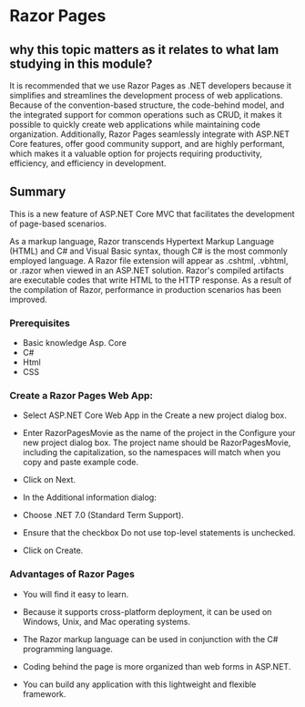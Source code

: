 
# Razor Pages

## why this topic matters as it relates to what Iam studying in this module?

It is recommended that we use Razor Pages as .NET developers because it simplifies and streamlines the development process of web applications. Because of the convention-based structure, the code-behind model, and the integrated support for common operations such as CRUD, it makes it possible to quickly create web applications while maintaining code organization. Additionally, Razor Pages seamlessly integrate with ASP.NET Core features, offer good community support, and are highly performant, which makes it a valuable option for projects requiring productivity, efficiency, and efficiency in development.  


## Summary


This is a new feature of ASP.NET Core MVC that facilitates the development of page-based scenarios.

As a markup language, Razor transcends Hypertext Markup Language (HTML) and C# and Visual Basic syntax, though C# is the most commonly employed language. A Razor file extension will appear as .cshtml, .vbhtml, or .razor when viewed in an ASP.NET solution. Razor's compiled artifacts are executable codes that write HTML to the HTTP response. As a result of the compilation of Razor, performance in production scenarios has been improved.


### Prerequisites
- Basic knowledge Asp. Core
- C#
- Html
- CSS


### Create a Razor Pages Web App:

- Select ASP.NET Core Web App in the Create a new project dialog box.

- Enter RazorPagesMovie as the name of the project in the Configure your new project dialog box. The project name should be RazorPagesMovie, including the capitalization, so the namespaces will match when you copy and paste example code.

- Click on Next.

- In the Additional information dialog:

- Choose .NET 7.0 (Standard Term Support).

- Ensure that the checkbox Do not use top-level statements is unchecked.

- Click on Create.



### Advantages of Razor Pages

- You will find it easy to learn.

- Because it supports cross-platform deployment, it can be used on Windows, Unix, and Mac operating systems.  

- The Razor markup language can be used in conjunction with the C# programming language.

- Coding behind the page is more organized than web forms in ASP.NET.

- You can build any application with this lightweight and flexible framework.  

